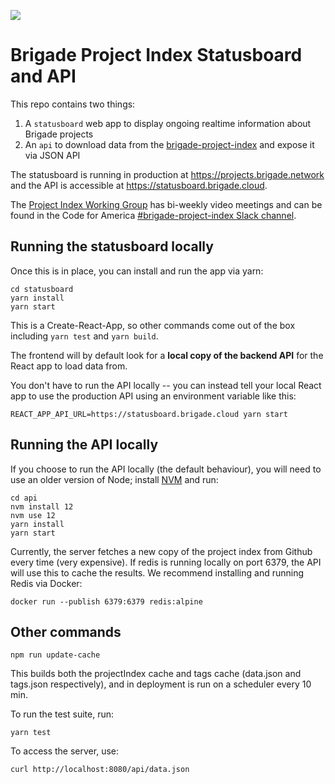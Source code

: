 <a href="https://github.com/codeforamerica/brigade-project-index-statusboard/issues?q=is%3Aissue+is%3Aopen+label%3A%22good+first+issue%22" alt="Contributors"><img src="https://img.shields.io/github/issues/codeforamerica/brigade-project-index-statusboard/good%20first%20issue?label=good%20first%20issue" /></a>

# Brigade Project Index Statusboard and API

This repo contains two things:
1. A `statusboard` web app to display ongoing realtime information about Brigade projects
2. An `api` to download data from the [brigade-project-index](https://github.com/codeforamerica/brigade-project-index/tree/index/v1) and expose it via JSON API

The statusboard is running in production at https://projects.brigade.network and the API is accessible at https://statusboard.brigade.cloud.

The [Project Index Working Group](https://brigade.cloud/) has bi-weekly video meetings and can be found in the Code for America [#brigade-project-index Slack channel](https://cfa.slack.com/archives/CLMA6BAVB).

## Running the statusboard locally

Once this is in place, you can install and run the app via yarn:

```
cd statusboard
yarn install
yarn start
```

This is a Create-React-App,
so other commands come out of the box including `yarn test` and `yarn build`.

The frontend will by default look for a **local copy of the backend API**
for the React app to load data from.

You don't have to run the API locally --
you can instead tell your local React app to use the production API
using an environment variable like this:

```
REACT_APP_API_URL=https://statusboard.brigade.cloud yarn start
```

## Running the API locally

If you choose to run the API locally (the default behaviour),
you will need to use an older version of Node;
install [NVM](https://github.com/nvm-sh/nvm) and run:

```
cd api
nvm install 12
nvm use 12
yarn install
yarn start
```

Currently, the server fetches a new copy
of the project index from Github every time (very expensive).
If redis is running locally on port 6379,
the API will use this to cache the results.
We recommend installing and running Redis via Docker:

```
docker run --publish 6379:6379 redis:alpine
```

## Other commands

```
npm run update-cache
```

This builds both the projectIndex cache and tags cache (data.json and tags.json respectively), and in deployment is run on a scheduler every 10 min.

To run the test suite, run:

```
yarn test
```

To access the server, use:

```
curl http://localhost:8080/api/data.json
```
